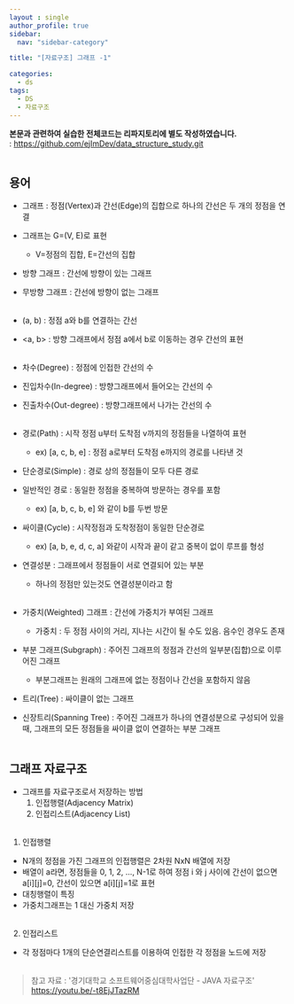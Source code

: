 ```yaml
---
layout : single
author_profile: true
sidebar: 
  nav: "sidebar-category"

title: "[자료구조] 그래프 -1"

categories:
  - ds
tags:
  - DS
  - 자료구조
---
```


**본문과 관련하여 실습한 전체코드는 리파지토리에 별도 작성하였습니다.**<br>
: https://github.com/ejImDev/data_structure_study.git<br><br>

## 용어
- 그래프 : 정점(Vertex)과 간선(Edge)의 집합으로 하나의 간선은 두 개의 정점을 연결<br>
- 그래프는 G=(V, E)로 표현<br>
	- V=정점의 집합, E=간선의 집합<br>
- 방향 그래프 : 간선에 방향이 있는 그래프<br>
- 무방향 그래프 : 간선에 방향이 없는 그래프<br><br>

- (a, b) : 정점 a와 b를 연결하는 간선<br>
- <a, b> : 방향 그래프에서 정점 a에서 b로 이동하는 경우 간선의 표현<br><br>

- 차수(Degree) : 정점에 인접한 간선의 수<br>
- 진입차수(In-degree) : 방향그래프에서 들어오는 간선의 수<br>
- 진출차수(Out-degree) : 방향그래프에서 나가는 간선의 수 <br><br>

- 경로(Path) : 시작 정점 u부터 도착점 v까지의 정점들을 나열하여 표현<br>
	- ex) [a, c, b, e] : 정점 a로부터 도착점 e까지의 경로를 나타낸 것<br>
- 단순경로(Simple) : 경로 상의 정점들이 모두 다른 경로<br>
- 일반적인 경로 : 동일한 정점을 중복하여 방문하는 경우를 포함<br>
	- ex) [a, b, c, b, e] 와 같이 b를 두번 방문<br>
- 싸이클(Cycle) : 시작정점과 도착정점이 동일한 단순경로<br>
	- ex) [a, b, e, d, c, a] 와같이 시작과 끝이 같고 중복이 없이 루프를 형성<br>
- 연결성분 : 그래프에서 정점들이 서로 연결되어 있는 부분<br>
	- 하나의 정점만 있는것도 연결성분이라고 함<br><br>

- 가중치(Weighted) 그래프 : 간선에 가중치가 부여된 그래프<br>
	- 가중치 : 두 정점 사이의 거리, 지나는 시간이 될 수도 있음. 음수인 경우도 존재<br>
- 부분 그래프(Subgraph) : 주어진 그래프의 정점과 간선의 일부분(집합)으로 이루어진 그래프<br>
	- 부분그래프는 원래의 그래프에 없는 정점이나 간선을 포함하지 않음<br>
- 트리(Tree) : 싸이클이 없는 그래프<br>
- 신장트리(Spanning Tree) : 주어진 그래프가 하나의 연결성분으로 구성되어 있을 때, 그래프의 모든 정점들을 싸이클 없이 연결하는 부분 그래프<br><br>

## 그래프 자료구조
- 그래프를 자료구조로서 저장하는 방법<br>
	1. 인접행렬(Adjacency Matrix)<br>
	2. 인접리스트(Adjacency List)<br><br>

1. 인접행렬<br>
- N개의 정점을 가진 그래프의 인접행렬은 2차원 NxN 배열에 저장<br>
- 배열이 a라면, 정점들을 0, 1, 2, ..., N-1로 하여 정점 i 와 j 사이에 간선이 없으면 a[i][j]=0, 간선이 있으면 a[i][j]=1로 표현<br>
- 대칭행렬이 특징<br>
- 가중치그래프는 1 대신 가중치 저장<br><br>

2. 인접리스트<br>
- 각 정점마다 1개의 단순연결리스트를 이용하여 인접한 각 정점을 노드에 저장<br><br>

> 참고 자료 : '경기대학교 소프트웨어중심대학사업단 - JAVA 자료구조' https://youtu.be/-t8EjJTazRM
